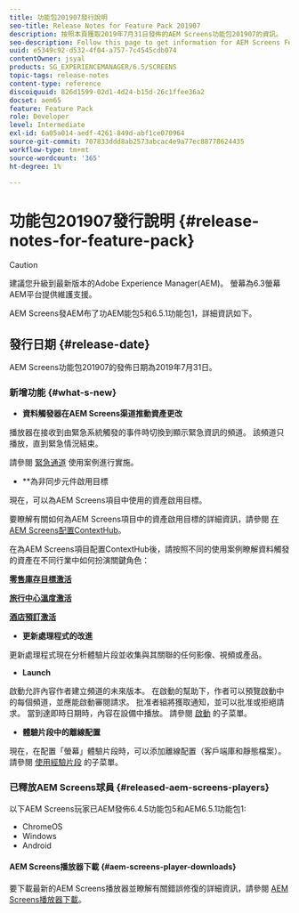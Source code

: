 ```yaml
---
title: 功能包201907發行說明
seo-title: Release Notes for Feature Pack 201907
description: 按照本頁獲取2019年7月31日發佈的AEM Screens功能包201907的資訊。
seo-description: Follow this page to get information for AEM Screens Feature Pack 201907 released on July 31, 2019.
uuid: e5349c92-d532-4f04-a757-7c4545cdb074
contentOwner: jsyal
products: SG_EXPERIENCEMANAGER/6.5/SCREENS
topic-tags: release-notes
content-type: reference
discoiquuid: 826d1599-02d1-4d24-b15d-26c1ffee36a2
docset: aem65
feature: Feature Pack
role: Developer
level: Intermediate
exl-id: 6a05a014-aedf-4261-849d-abf1ce070964
source-git-commit: 707833ddd8ab2573abcac4e9a77ec88778624435
workflow-type: tm+mt
source-wordcount: '365'
ht-degree: 1%

---
```


# 功能包201907發行說明 {#release-notes-for-feature-pack}

>[!CAUTION]
>
>建議您升級到最新版本的Adobe Experience Manager(AEM)。 螢幕為6.3螢幕AEM平台提供維護支援。

AEM Screens發AEM布了功AEM能包5和6.5.1功能包1，詳細資訊如下。

## 發行日期 {#release-date}

AEM Screens功能包201907的發佈日期為2019年7月31日。

### 新增功能 {#what-s-new}

* **資料觸發器在AEM Screens渠道推動資產更改**

播放器在接收到由緊急系統觸發的事件時切換到顯示緊急資訊的頻道。 該頻道只播放，直到緊急情況結束。

請參閱 [緊急通道](emergency-channel.md) 使用案例進行實施。

* **為非同步元件啟用目標

現在，可以為AEM Screens項目中使用的資產啟用目標。

要瞭解有關如何為AEM Screens項目中的資產啟用目標的詳細資訊，請參閱 [在AEM Screens配置ContextHub](configuring-context-hub.md)。

在為AEM Screens項目配置ContextHub後，請按照不同的使用案例瞭解資料觸發的資產在不同行業中如何扮演關鍵角色：

**[零售庫存目標激活](retail-inventory-activation.md)**

**[旅行中心溫度激活](local-temperature-activation.md)**

**[酒店預訂激活](hospitality-reservation-activation.md)**

* **更新處理程式的改進**

更新處理程式現在分析體驗片段並收集與其關聯的任何影像、視頻或產品。

* **Launch**

啟動允許內容作者建立頻道的未來版本。 在啟動的幫助下，作者可以預覽啟動中的每個頻道，並應能啟動審閱請求。 批准者組將獲取通知，並可以批准或拒絕請求。 當到達即時日期時，內容在設備中播放。
請參閱 [啟動](launches.md) 的子菜單。

* **體驗片段中的離線配置**

現在，在配置「螢幕」體驗片段時，可以添加離線配置（客戶端庫和靜態檔案）。 請參閱 [使用經驗片段](experience-fragments-in-screens.md) 的子菜單。

### 已釋放AEM Screens球員 {#released-aem-screens-players}

以下AEM Screens玩家已AEM發佈6.4.5功能包5和AEM6.5.1功能包1:

* ChromeOS
* Windows
* Android

#### AEM Screens播放器下載  {#aem-screens-player-downloads}

要下載最新的AEM Screens播放器並瞭解有關錯誤修復的詳細資訊，請參閱 [AEM Screens播放器下載](https://download.macromedia.com/screens/)。
